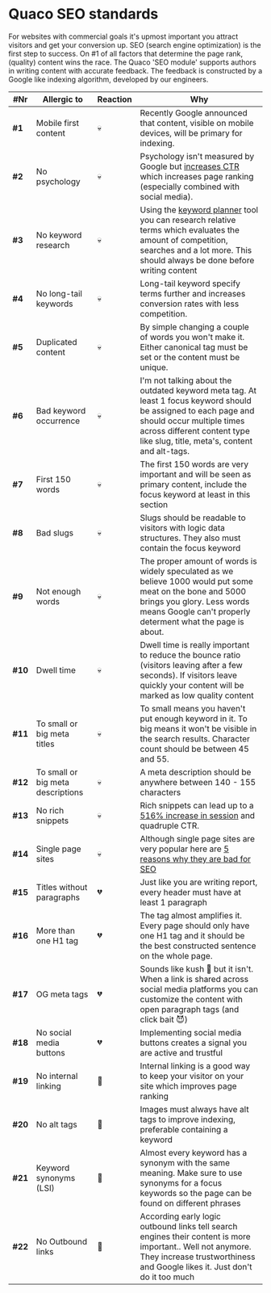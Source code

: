 # Quaco SEO standards
  
For websites with commercial goals it's upmost important you attract visitors and get your conversion up. SEO (search engine optimization) is the first step to success. On #1 of all factors that determine the page rank, (quality) content wins the race. The Quaco 'SEO module' supports authors in writing content with accurate feedback. The feedback is constructed by a Google like indexing algorithm, developed by our engineers.

| #Nr | Allergic to | Reaction| Why |
|--|--|--|--|
| **#1**| Mobile first content | :skull: | Recently Google announced that content, visible on mobile devices, will be primary for indexing.
| **#2**| No psychology  | :skull: | Psychology isn't measured by Google but  [increases CTR](%5Bhttps://buzzsumo.com/blog/most-shared-headlines-study/%5D%28https://buzzsumo.com/blog/most-shared-headlines-study/%29) which increases page ranking (especially combined with social media). 
| **#3**| No keyword research | :skull: | Using the [keyword planner](https://ads.google.com/intl/nl_nl/home/tools/keyword-planner/) tool you can research relative terms which evaluates the amount of competition, searches and a lot more. This should always be done before writing content | 
| **#4**| No long-tail keywords| :skull: | Long-tail keyword specify terms further and increases conversion rates with less competition.  
| **#5**| Duplicated content | :skull: | By simple changing a couple of words you won't make it. Either canonical tag must be set or the content must be unique. 
| **#6**| Bad keyword occurrence| :skull: | I'm not talking about the outdated keyword meta tag. At least 1 focus keyword should be assigned to each page and should occur multiple times across different content type like slug, title, meta's, content and alt-tags.
| **#7**| First 150 words | :skull: | The first 150 words are very important and will be seen as primary content, include the focus keyword at least in this section
| **#8**| Bad slugs | :skull: | Slugs should be readable to visitors with logic data structures. They also must contain the focus keyword  
| **#9**| Not enough words | :skull: | The proper amount of words is widely speculated as we believe 1000 would put some meat on the bone and 5000 brings you glory. Less words means Google can't properly determent what the page is about.
| **#10**| Dwell time | :skull: | Dwell time is really important to reduce the bounce ratio (visitors leaving after a few seconds). If visitors leave quickly your content will be marked as low quality content
| **#11**| To small or big meta titles| :skull: | To small means you haven't put enough keyword in it. To big means it won't be visible in the search results. Character count should be between 45 and 55. 
| **#12**| To small or big meta descriptions | :skull: | A meta description should be anywhere between 140 - 155 characters
| **#13** | No rich snippets | :skull: | Rich snippets can lead up to a [516% increase in session](https://searchengineland.com/seo-featured-snippets-leads-big-gains-236212) and quadruple CTR.
| **#14**| Single page sites | :skull: | Although single page sites are very popular here are [5 reasons why they are bad for SEO](https://seo-hacker.com/single-page-websites-bad-seo/)
| **#15**| Titles without paragraphs | :broken_heart: | Just like you are writing report, every header must have at least 1 paragraph
| **#16**| More than one H1 tag | :broken_heart: | The tag almost amplifies it. Every page should only have one H1 tag and it should be the best constructed sentence on the whole page.
| **#17**| OG meta tags| :broken_heart: | Sounds like kush :herb: but it isn't. When a link is shared across social media platforms you can customize the content with open paragraph tags (and click bait :smiling_imp:) 
| **#18**| No social media buttons | :broken_heart: | Implementing social media buttons creates a signal you are active and trustful
| **#19**| No internal linking | :lemon: | Internal linking is a good way to keep your visitor on your site which improves page ranking
| **#20**| No alt tags | :lemon: | Images must always have alt tags to improve indexing, preferable containing a keyword
| **#21**| Keyword synonyms (LSI) | :lemon: | Almost every keyword has a synonym with the same meaning. Make sure to use synonyms for a focus keywords so the page can be found on different phrases
| **#22**| No Outbound links | :lemon: | According early logic outbound links tell search engines their content is more important.. Well not anymore. They increase trustworthiness and Google likes it. Just don't do it too much 

